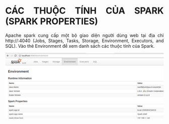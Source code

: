 <div align="justify">

# CÁC THUỘC TÍNH CỦA SPARK (SPARK PROPERTIES)

Apache spark cung cấp một bộ giao diện người dùng web tại địa chỉ http://<driver>:4040 (Jobs, Stages, Tasks, Storage, Environment, Executors, and SQL). Vào thẻ Environment để xem danh sách các thuộc tính của Spark.


![Spark properties](../Image/Spark_properties.png)
</div>